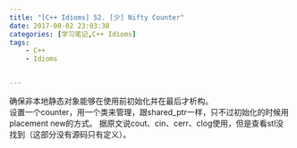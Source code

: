 ```yaml
---
title: "[C++ Idioms] 52. [少] Nifty Counter"
date: 2017-08-02 23:03:38
categories: [学习笔记,C++ Idioms]
tags:
    - C++
    - Idioms


---
```

确保非本地静态对象能够在使用前初始化并在最后才析构。<!--more-->  
设置一个counter，用一个类来管理，跟shared_ptr一样，只不过初始化的时候用placement new的方式。
据原文说cout、cin、cerr、clog使用，但是查看stl没找到（这部分没有源码只有定义）。
